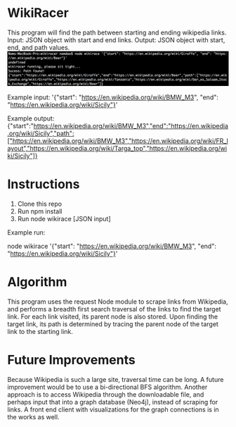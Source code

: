 # WikiRacer
This program will find the path between starting and ending wikipedia links.
Input: JSON object with start and end links.
Output: JSON object with start, end, and path values.
![preview](https://raw.githubusercontent.com/nismodao/WikiRacer/master/wikirace.png)

Example input: '{"start": "https://en.wikipedia.org/wiki/BMW_M3", "end": "https://en.wikipedia.org/wiki/Sicily"}'

Example output: {"start":"https://en.wikipedia.org/wiki/BMW_M3","end":"https://en.wikipedia.org/wiki/Sicily","path":["https://en.wikipedia.org/wiki/BMW_M3","https://en.wikipedia.org/wiki/FR_layout","https://en.wikipedia.org/wiki/Targa_top","https://en.wikipedia.org/wiki/Sicily"]}

# Instructions

1.  Clone this repo
2.  Run npm install
3.  Run node wikirace [JSON input]

Example run:  

node wikirace '{"start": "https://en.wikipedia.org/wiki/BMW_M3", "end": "https://en.wikipedia.org/wiki/Sicily"}'

# Algorithm
This program uses the request Node module to scrape links from Wikipedia, and performs a breadth first search traversal of the links to find the target link.  For each link visited, its parent node is also stored.  Upon finding the target link, its path is determined by tracing the parent node of the target link to the starting link.

# Future Improvements
Because Wikipedia is such a large site, traversal time can be long.  A future improvement would be to use a bi-directional BFS algorithm.  Another approach is to access Wikipedia through the downloadable file, and perhaps input that into a graph database (Neo4j), instead of scraping for links.  A front end client with visualizations for the graph connections is in the works as well.    


